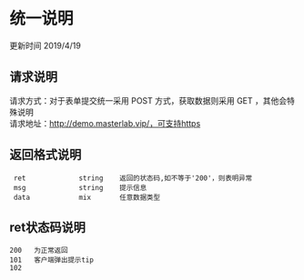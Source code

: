
# 统一说明
更新时间 2019/4/19

## 请求说明

请求方式：对于表单提交统一采用 POST 方式，获取数据则采用 GET ，其他会特殊说明  
请求地址：http://demo.masterlab.vip/，可支持https

## 返回格式说明

```
 ret             string    返回的状态码,如不等于'200'，则表明异常
 msg             string    提示信息
 data            mix       任意数据类型 
```

## ret状态码说明
```text
200   为正常返回
101   客户端弹出提示tip
102   
```